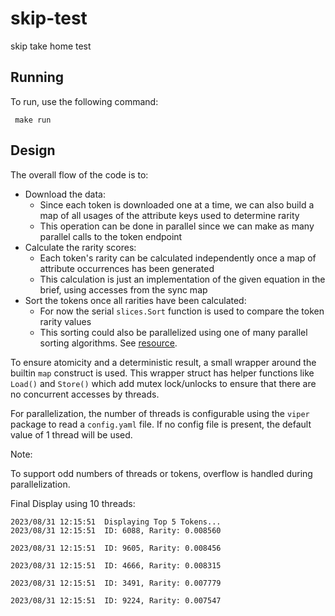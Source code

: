 # skip-test
skip take home test

## Running

To run, use the following command:

```shell
 make run
```

## Design

The overall flow of the code is to:
- Download the data:
  - Since each token is downloaded one at a time, we can also build a map of all usages of the attribute
keys used to determine rarity
  - This operation can be done in parallel since we can make as many parallel calls to the token endpoint
- Calculate the rarity scores:
  - Each token's rarity can be calculated independently once a map of attribute occurrences has been generated
  - This calculation is just an implementation of the given equation in the brief, using accesses from the sync map
- Sort the tokens once all rarities have been calculated:
  - For now the serial `slices.Sort` function is used to compare the token rarity values
  - This sorting could also be parallelized using one of many parallel sorting algorithms.  See [resource](https://www.massey.ac.nz/~mjjohnso/notes/59735/myslides8.pdf).

To ensure atomicity and a deterministic result, a small wrapper around the builtin `map` construct is used.
This wrapper struct has helper functions like `Load()` and `Store()` which add mutex lock/unlocks to ensure that there are no 
concurrent accesses by threads.

For parallelization, the number of threads is configurable using the `viper` package to read a `config.yaml` file.
If no config file is present, the default value of 1 thread will be used.

Note: 

To support odd numbers of threads or tokens, overflow is handled during parallelization.

Final Display using 10 threads:
```shell
2023/08/31 12:15:51  Displaying Top 5 Tokens... 
2023/08/31 12:15:51  ID: 6088, Rarity: 0.008560
 
2023/08/31 12:15:51  ID: 9605, Rarity: 0.008456
 
2023/08/31 12:15:51  ID: 4666, Rarity: 0.008315
 
2023/08/31 12:15:51  ID: 3491, Rarity: 0.007779
 
2023/08/31 12:15:51  ID: 9224, Rarity: 0.007547

```

